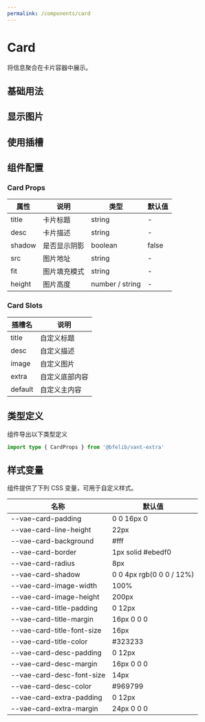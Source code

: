 ```yaml
---
permalink: /components/card
---
```


# Card

将信息聚合在卡片容器中展示。

## 基础用法

<demo src="./__demos__/basic.vue"></demo>

## 显示图片

<demo src="./__demos__/image.vue"></demo>

## 使用插槽

<demo src="./__demos__/slot.vue"></demo>

## 组件配置

### Card Props

| 属性   | 说明         | 类型            | 默认值 |
| ------ | ------------ | --------------- | ------ |
| title  | 卡片标题     | string          | -      |
| desc   | 卡片描述     | string          | -      |
| shadow | 是否显示阴影 | boolean         | false  |
| src    | 图片地址     | string          | -      |
| fit    | 图片填充模式 | string          | -      |
| height | 图片高度     | number / string | -      |

### Card Slots

| 插槽名  | 说明           |
| ------- | -------------- |
| title   | 自定义标题     |
| desc    | 自定义描述     |
| image   | 自定义图片     |
| extra   | 自定义底部内容 |
| default | 自定义主内容   |

## 类型定义

组件导出以下类型定义

```ts
import type { CardProps } from '@bfelib/vant-extra'
```

## 样式变量

组件提供了下列 CSS 变量，可用于自定义样式。

| 名称                       | 默认值                   |
| -------------------------- | ------------------------ |
| --vae-card-padding         | 0 0 16px 0               |
| --vae-card-line-height     | 22px                     |
| --vae-card-background      | #fff                     |
| --vae-card-border          | 1px solid #ebedf0        |
| --vae-card-radius          | 8px                      |
| --vae-card-shadow          | 0 0 4px rgb(0 0 0 / 12%) |
| --vae-card-image-width     | 100%                     |
| --vae-card-image-height    | 200px                    |
| --vae-card-title-padding   | 0 12px                   |
| --vae-card-title-margin    | 16px 0 0 0               |
| --vae-card-title-font-size | 16px                     |
| --vae-card-title-color     | #323233                  |
| --vae-card-desc-padding    | 0 12px                   |
| --vae-card-desc-margin     | 16px 0 0 0               |
| --vae-card-desc-font-size  | 14px                     |
| --vae-card-desc-color      | #969799                  |
| --vae-card-extra-padding   | 0 12px                   |
| --vae-card-extra-margin    | 24px 0 0 0               |
